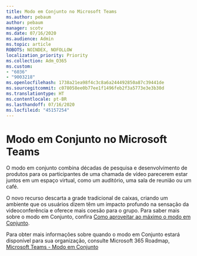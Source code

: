 ```yaml
---
title: Modo em Conjunto no Microsoft Teams
ms.author: pebaum
author: pebaum
manager: scotv
ms.date: 07/16/2020
ms.audience: Admin
ms.topic: article
ROBOTS: NOINDEX, NOFOLLOW
localization_priority: Priority
ms.collection: Adm_O365
ms.custom:
- "6036"
- "9003218"
ms.openlocfilehash: 1738a21ea98f4c3c8a6a244492850a87c39441de
ms.sourcegitcommit: c078058ee0b77ee1f1496feb2f3a5773e3e3b30d
ms.translationtype: HT
ms.contentlocale: pt-BR
ms.lasthandoff: 07/16/2020
ms.locfileid: "45157254"
---
```

# <a name="microsoft-teams-together-mode"></a>Modo em Conjunto no Microsoft Teams

O modo em conjunto combina décadas de pesquisa e desenvolvimento de produtos para os participantes de uma chamada de vídeo parecerem estar juntos em um espaço virtual, como um auditório, uma sala de reunião ou um café. 

O novo recurso descarta a grade tradicional de caixas, criando um ambiente que os usuários dizem têm um impacto profundo na sensação da videoconferência e oferece mais coesão para o grupo. Para saber mais sobre o modo em Conjunto, confira [Como aproveitar ao máximo o modo em Conjunto](https://techcommunity.microsoft.com/t5/microsoft-teams-blog/how-to-get-the-most-from-together-mode/ba-p/1509496).  

Para obter mais informações sobre quando o modo em Conjunto estará disponível para sua organização, consulte Microsoft 365 Roadmap, [Microsoft Teams - Modo em Conjunto](https://www.microsoft.com/microsoft-365/roadmap?featureid=65942)